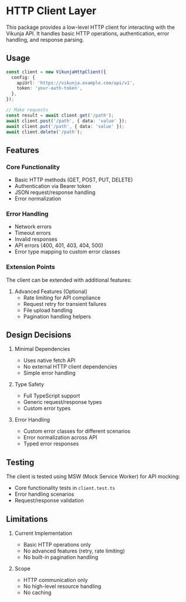 # HTTP Client Layer

This package provides a low-level HTTP client for interacting with the Vikunja API. It handles basic HTTP operations, authentication, error handling, and response parsing.

## Usage

```typescript
const client = new VikunjaHttpClient({
  config: {
    apiUrl: 'https://vikunja.example.com/api/v1',
    token: 'your-auth-token',
  },
});

// Make requests
const result = await client.get('/path');
await client.post('/path', { data: 'value' });
await client.put('/path', { data: 'value' });
await client.delete('/path');
```

## Features

### Core Functionality

- Basic HTTP methods (GET, POST, PUT, DELETE)
- Authentication via Bearer token
- JSON request/response handling
- Error normalization

### Error Handling

- Network errors
- Timeout errors
- Invalid responses
- API errors (400, 401, 403, 404, 500)
- Error type mapping to custom error classes

### Extension Points

The client can be extended with additional features:

1. Advanced Features (Optional)
   - Rate limiting for API compliance
   - Request retry for transient failures
   - File upload handling
   - Pagination handling helpers

## Design Decisions

1. Minimal Dependencies

   - Uses native fetch API
   - No external HTTP client dependencies
   - Simple error handling

2. Type Safety

   - Full TypeScript support
   - Generic request/response types
   - Custom error types

3. Error Handling
   - Custom error classes for different scenarios
   - Error normalization across API
   - Typed error responses

## Testing

The client is tested using MSW (Mock Service Worker) for API mocking:

- Core functionality tests in `client.test.ts`
- Error handling scenarios
- Request/response validation

## Limitations

1. Current Implementation

   - Basic HTTP operations only
   - No advanced features (retry, rate limiting)
   - No built-in pagination handling

2. Scope
   - HTTP communication only
   - No high-level resource handling
   - No caching
